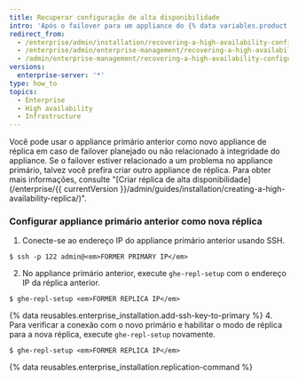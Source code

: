 ```yaml
---
title: Recuperar configuração de alta disponibilidade
intro: 'Após o failover para um appliance do {% data variables.product.prodname_ghe_server %}, você deve recuperar a redundância o quanto antes, em vez de usar somente um appliance.'
redirect_from:
  - /enterprise/admin/installation/recovering-a-high-availability-configuration
  - /enterprise/admin/enterprise-management/recovering-a-high-availability-configuration
  - /admin/enterprise-management/recovering-a-high-availability-configuration
versions:
  enterprise-server: '*'
type: how_to
topics:
  - Enterprise
  - High availability
  - Infrastructure
---
```

Você pode usar o appliance primário anterior como novo appliance de réplica em caso de failover planejado ou não relacionado à integridade do appliance. Se o failover estiver relacionado a um problema no appliance primário, talvez você prefira criar outro appliance de réplica. Para obter mais informações, consulte "[Criar réplica de alta disponibilidade](/enterprise/{{ currentVersion }}/admin/guides/installation/creating-a-high-availability-replica/)".

### Configurar appliance primário anterior como nova réplica

1. Conecte-se ao endereço IP do appliance primário anterior usando SSH.
  ```shell
  $ ssh -p 122 admin@<em>FORMER PRIMARY IP</em>
  ```
2. No appliance primário anterior, execute `ghe-repl-setup` com o endereço IP da réplica anterior.
  ```shell
  $ ghe-repl-setup <em>FORMER REPLICA IP</em>
  ```
{% data reusables.enterprise_installation.add-ssh-key-to-primary %}
4. Para verificar a conexão com o novo primário e habilitar o modo de réplica para a nova réplica, execute `ghe-repl-setup` novamente.
  ```shell
  $ ghe-repl-setup <em>FORMER REPLICA IP</em>
  ```
{% data reusables.enterprise_installation.replication-command %}
